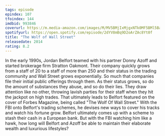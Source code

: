 ```yaml
---
tags: episode
epindex: 107
tfoindex: 144
imdbid: 993846
coverurl: https://m.media-amazon.com/images/M/MV5BMjIxMjgxNTk0MF5BMl5BanBnXkFtZTgwNjIyOTg2MDE@._V1_SY300_CR0,0,202,300_.jpg
spotifyurl: https://open.spotify.com/episode/2dYV8mBq9D2oArZAc8Yt0f
title: "The Wolf of Wall Street"
releasedate: 2014
rating: 8.2
---
```


In the early 1990s, Jordan Belfort teamed with his partner Donny Azoff and started brokerage firm Stratton Oakmont. Their company quickly grows from a staff of 20 to a staff of more than 250 and their status in the trading community and Wall Street grows exponentially. So much that companies file their initial public offerings through them. As their status grows, so do the amount of substances they abuse, and so do their lies. They draw attention like no other, throwing lavish parties for their staff when they hit the jackpot on high trades. That ultimately leads to Belfort featured on the cover of Forbes Magazine, being called "The Wolf Of Wall Street." With the FBI onto Belfort's trading schemes, he devises new ways to cover his tracks and watch his fortune grow. Belfort ultimately comes up with a scheme to stash their cash in a European bank. But with the FBI watching him like a hawk, how long will Belfort and Azoff be able to maintain their elaborate wealth and luxurious lifestyles?